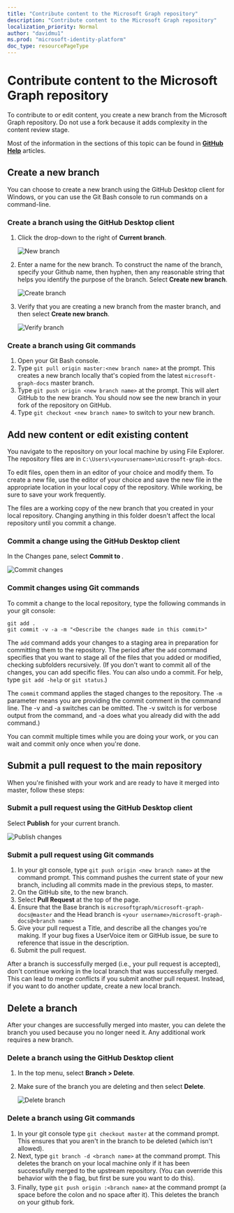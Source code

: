```yaml
---
title: "Contribute content to the Microsoft Graph repository"
description: "Contribute content to the Microsoft Graph repository"
localization_priority: Normal
author: "davidmu1"
ms.prod: "microsoft-identity-platform"
doc_type: resourcePageType
---
```


# Contribute content to the Microsoft Graph repository

To contribute to or edit content, you create a new branch from the Microsoft Graph repository. Do not use a fork because it adds complexity in the content review stage.

Most of the information in the sections of this topic can be found in [**GitHub Help**](http://help.github.com/) articles.

## Create a new branch

You can choose to create a new branch using the GitHub Desktop client for Windows, or you can use the Git Bash console to run commands on a command-line.

### Create a branch using the GitHub Desktop client

1.	Click the drop-down to the right of **Current branch**.

    ![New branch](windowsclient-new-branch.png)

2. Enter a name for the new branch. To construct the name of the branch, specify your Github name, then hyphen, then any reasonable string that helps you identify the purpose of the branch. Select **Create new branch**. 

    ![Create branch](windowsclient-create-branch.png)

3. Verify that you are creating a new branch from the master branch, and then select **Create new branch**.

    ![Verify branch](windowsclient-verify-branch.png)

### Create a branch using Git commands

1. Open your Git Bash console.
2. Type `git pull origin master:<new branch name>` at the prompt. This creates a new branch locally that's copied from the latest `microsoft-graph-docs` master branch.
3. Type `git push origin <new branch name>` at the prompt. This will alert GitHub to the new branch. You should now see the new branch in your fork of the repository on GitHub.
4. Type `git checkout <new branch name>` to switch to your new branch.

## Add new content or edit existing content

You navigate to the repository on your local machine by using File Explorer. The repository files are in `C:\Users\<yourusername>\microsoft-graph-docs`.

To edit files, open them in an editor of your choice and modify them. To create a new file, use the editor of your choice and save the new file in the appropriate location in your local copy of the repository. While working, be sure to save your work frequently.

The files are a working copy of the new branch that you created in your local repository. Changing anything in this folder doesn't affect the local repository until you commit a change.

### Commit a change using the GitHub Desktop client

In the Changes pane, select **Commit to <branch name>**.

![Commit changes](windowsclient-commit-change.png)

### Commit changes using Git commands

To commit a change to the local repository, type the following commands in your git console:

```
git add .
git commit -v -a -m "<Describe the changes made in this commit>"
```

The `add` command adds your changes to a staging area in preparation for committing them to the repository. The period after the `add` command specifies that you want to stage all of the files that you added or modified, checking subfolders recursively. (If you don't want to commit all of the changes, you can add specific files. You can also undo a commit. For help, type `git add -help` or `git status`.)

The `commit` command applies the staged changes to the repository. The `-m` parameter means you are providing the commit comment in the command line. The -v and -a switches can be omitted. The -v switch is for verbose output from the command, and -a does what you already did with the add command.)

You can commit multiple times while you are doing your work, or you can wait and commit only once when you're done.

## Submit a pull request to the main repository

When you're finished with your work and are ready to have it merged into master, follow these steps:

### Submit a pull request using the GitHub Desktop client

Select **Publish** for your current branch.

![Publish changes](windowsclient-publish-changes.png)

### Submit a pull request using Git commands

1. In your git console, type `git push origin <new branch name>` at the command prompt. This command pushes the current state of your new branch, including all commits made in the previous steps, to master.
2. On the GitHub site, to the new branch.
3. Select **Pull Request** at the top of the page.
4. Ensure that the Base branch is `microsoftgraph/microsoft-graph-docs@master` and the Head branch is `<your username>/microsoft-graph-docs@<branch name>`
6. Give your pull request a Title, and describe all the changes you're making. If your bug fixes a UserVoice item or GitHub issue, be sure to reference that issue in the description.
7. Submit the pull request.

After a branch is successfully merged (i.e., your pull request is accepted), don't continue working in the local branch that was successfully merged. This can lead to merge conflicts if you submit another pull request. Instead, if you want to do another update, create a new local branch.

## Delete a branch

After your changes are successfully merged into master, you can delete the branch you used because you no longer need it. Any additional work requires a new branch.

### Delete a branch using the GitHub Desktop client

1. In the top menu, select **Branch > Delete**.
2. Make sure of the branch you are deleting and then select **Delete**.

    ![Delete branch](windowsclient-delete-branch.png)

### Delete a branch using Git commands

1. In your git console type `git checkout master` at the command prompt. This ensures that you aren't in the branch to be deleted (which isn't allowed).
2. Next, type `git branch -d <branch name>` at the command prompt. This deletes the branch on your local machine only if it has been successfully merged to the upstream repository. (You can override this behavior with the `D` flag, but first be sure you want to do this).
3. Finally, type `git push origin :<branch name>` at the command prompt (a space before the colon and no space after it). This deletes the branch on your github fork.
